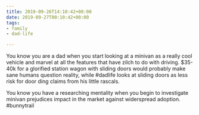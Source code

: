 ```yaml
---
title: 2019-09-26T14:10:42+00:00
date: 2019-09-27T00:10:42+00:00
tags:
- family
- dad-life

---
```

You know you are a dad when you start looking at a minivan as a really cool vehicle and marvel at all the features that have zilch to do with driving. $35-40k for a glorified station wagon with sliding doors would probably make sane humans question reality, while #dadlife looks at sliding doors as less risk for door ding claims from his little rascals.

You know you have a researching mentality when you begin to investigate minivan prejudices impact in the market against widerspread adoption. #bunnytrail